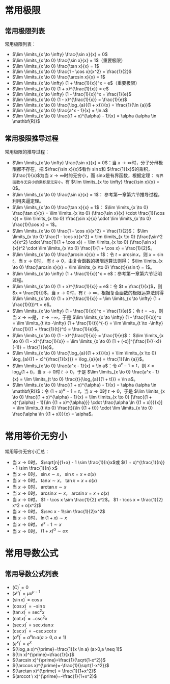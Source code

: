 # 常用极限

## 常用极限列表

常用极限列表：

- $\lim \limits_{x \to \infty} \frac{\sin x}{x} = 0$
- $\lim \limits_{x \to 0} \frac{\sin x}{x} = 1$（重要极限）
- $\lim \limits_{x \to 0} \frac{\tan x}{x} = 1$
- $\lim \limits_{x \to 0} \frac{1 - \cos x}{x^2} = \frac{1}{2}$
- $\lim \limits_{x \to 0} \frac{\arcsin x}{x} = 1$
- $\lim \limits_{x \to \infty} (1 + \frac{1}{x})^x = e$（重要极限）
- $\lim \limits_{x \to 0} (1 + x)^{\frac{1}{x}} = e$
- $\lim \limits_{x \to \infty} (1 - \frac{1}{x})^x = \frac{1}{e}$
- $\lim \limits_{x \to 0} (1 - x)^{\frac{1}{x}} = \frac{1}{e}$
- $\lim \limits_{x \to 0} \frac{\log_{a}{(1 + x)}}{x} = \frac{1}{\ln {a}}$
- $\lim \limits_{x \to 0} \frac{a^x - 1}{x} = \ln a$
- $\lim \limits_{x \to 0} \frac{(1 + x)^{\alpha} - 1}{x} = \alpha (\alpha \in \mathbf{R})$

## 常用极限推导过程

常用极限的推导过程：

- $\lim \limits_{x \to \infty} \frac{\sin x}{x} = 0$：当 $x \to \infty$时，分子分母极限都不存在，把 $\frac{\sin x}{x}$看作 $\sin x$和 $\frac{1}{x}$的乘积， $\frac{1}{x}$为当 $x \to \infty$时的无穷小，而 $\sin x$是有界函数，根据定理： `有界函数与无穷小的乘积是无穷小。`有 $\lim \limits_{x \to \infty} \frac{\sin x}{x} = 0$。
- $\lim \limits_{x \to 0} \frac{\sin x}{x} = 1$：	参考第一章第六节推导过程，利用夹逼定理。
- $\lim \limits_{x \to 0} \frac{\tan x}{x} = 1$： $\lim \limits_{x \to 0} \frac{\tan x}{x} = \lim \limits_{x \to 0} (\frac{\sin x}{x} \cdot \frac{1}{\cos x}) = \lim \limits_{x \to 0} \frac{\sin x}{x} \cdot \lim \limits_{x \to 0} \frac{1}{\cos x} = 1$。
- $\lim \limits_{x \to 0} \frac{1 - \cos x}{x^2} = \frac{1}{2}$： $\lim \limits_{x \to 0} \frac{1 - \cos x}{x^2} = \lim \limits_{x \to 0} (\frac{\sin^2 x}{x^2} \cdot \frac{1}{1 + \cos x}) = \lim \limits_{x \to 0} (\frac{\sin x}{x})^2 \cdot \lim \limits_{x \to 0} \frac{1}{1 + \cos x} = \frac{1}{2}$。
- $\lim \limits_{x \to 0} \frac{\arcsin x}{x} = 1$：令 $t = \arcsin x$，则 $x = \sin t$，当 $x \to 0$时， 有 $t \to 0$，由复合函数的极限运算法则得： $\lim \limits_{x \to 0} \frac{\arcsin x}{x} = \lim \limits_{x \to 0} \frac{t}{\sin t} = 1$。
- $\lim \limits_{x \to \infty} (1 + \frac{1}{x})^x = e$：参考第一章第六节证明过程。
- $\lim \limits_{x \to 0} (1 + x)^{\frac{1}{x}} = e$：令 $t = \frac{1}{x}$，则 $x = \frac{1}{t}$，当 $x \to 0$时，有 $t \to \infty$，根据复合函数的极限运算法则得 $\lim \limits_{x \to 0} (1 + x)^{\frac{1}{x}} = \lim \limits_{x \to \infty} (1 + \frac{1}{t})^t = e$。
- $\lim \limits_{x \to \infty} (1 - \frac{1}{x})^x = \frac{1}{e}$：令 $t = -x$，则当 $x \to \infty$是， $t \to -\infty$，于是 $\lim \limits_{x \to \infty} (1 - \frac{1}{x})^x = \lim \limits_{t \to -\infty} (1 + \frac{1}{t})^{-t} = \lim \limits_{t \to -\infty} \frac{1}{(1 + \frac{1}{t})^t} = \frac{1}{e}$。
- $\lim \limits_{x \to 0} (1 - x)^{\frac{1}{x}} = \frac{1}{e}$： $\lim \limits_{x \to 0} (1 - x)^{\frac{1}{x}} = \lim \limits_{x \to 0} [1 + (-x)]^{\frac{1}{(-x)} (-1)} = \frac{1}{e}$。
- $\lim \limits_{x \to 0} \frac{\log_{a}{(1 + x)}}{x} = \lim \limits_{x \to 0} \log_{a}{(1 + x)^{\frac{1}{x}}} = \log_{a}{e} = \frac{1}{\ln {a}}$。
- $\lim \limits_{x \to 0} \frac{a^x - 1}{x} = \ln a$：令 $a^x - 1 = t$，则 $x = \log_{a}{(1 + t)}$，当 $x \to 0$时 $t \to 0$，于是 $\lim \limits_{x \to 0} \frac{a^x - 1}{x} = \lim \limits_{t \to 0} \frac{t}{\log_{a}{(1 + t)}} = \ln a$。
- $\lim \limits_{x \to 0} \frac{(1 + x)^{\alpha} - 1}{x} = \alpha (\alpha \in \mathbf{R})$：令 $(1 + x)^{\alpha} - 1 = t$，当 $x \to 0$时 $t \to 0$，于是 $\lim \limits_{x \to 0} \frac{(1 + x)^{\alpha} - 1}{x} = \lim \limits_{x \to 0} [\frac{(1 + x)^{\alpha} - 1}{\ln {(1 + x)^{\alpha}}} \cdot \frac{\alpha \ln {(1 + x)}}{x}] = \lim \limits_{t \to 0} \frac{t}{\ln {(1 + t)}} \cdot \lim \limits_{x \to 0} \frac{\alpha \ln {(1 + x)}}{x} = \alpha$。
# 常用等价无穷小

常用等价无穷小汇总：

- 当 $x \to 0$时， $\sqrt[n]{1+x} - 1 \sim \frac{1}{n}x$或 $(1 + x)^{\frac{1}{n}} - 1 \sim \frac{1}{n} x$
- 当 $x \to 0$时， $\sin x \sim x$， $\sin x = x + o(x)$
- 当 $x \to 0$时， $\tan x \sim x$， $\tan x = x + o(x)$
- 当 $x \to 0$时， $\arctan x \sim x$
- 当 $x \to 0$时， $\arcsin x \sim x$， $\arcsin x = x + o(x)$
- 当 $x \to 0$时， $1 - \cos x \sim \frac{1}{2} x^2$， $1 - \cos x = \frac{1}{2} x^2 + o(x^2)$
- 当 $x \to 0$时， $\sec x - 1\sim \frac{1}{2}x^2$
- 当 $x \to 0$时， $\ln {(1 + x)} \sim x$
- 当 $x \to 0$时， $e^x - 1 \sim x$
- 当 $x \to 0$时， $(1 + x)^{\alpha} \sim \alpha x$

# 常用导数公式

## 常用导数公式列表

- $(C)^{\prime}=0$
- $(x^{\mu})^{\prime}=\mu x^{\mu -1}$
- $(\sin x)^{\prime}= \cos x$
- $(\cos x)^{\prime}=- \sin x$
- $(\tan x)^{\prime}=\sec^2 x$
- $(\cot x)^{\prime}=-\csc^2 x$
- $(\sec x)^{\prime}=\sec x \tan x$
- $(\csc x)^{\prime}=-\csc x \cot x$
- $(a^x)^{\prime}=a^x \ln a (a>0,a \neq 1)$
- $(e^x)^{\prime}=e^x$
- $(\log_a x)^{\prime}=\frac{1}{x \ln a} (a>0,a \neq 1)$
- $(\ln x)^{\prime}=\frac{1}{x}$
- $(\arcsin x)^{\prime}=\frac{1}{\sqrt{1-x^2}}$
- $(\arccos x)^{\prime}=-\frac{1}{\sqrt{1-x^2}}$
- $(\arctan x)^{\prime} = \frac{1}{1+x^2}$
- $(arccot \ x)^{\prime}=-\frac{1}{1+x^2}$
